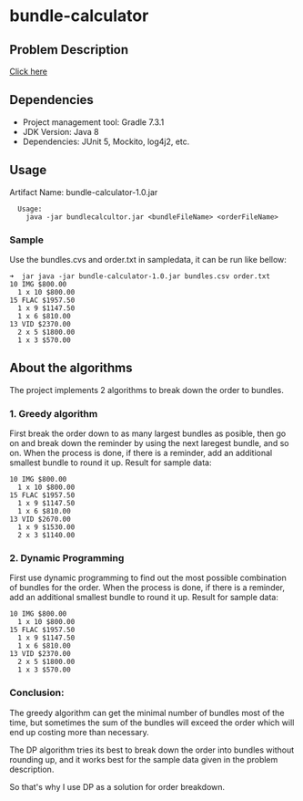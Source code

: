 bundle-calculator
===================

Problem Description
-----------
[Click here](problem.md)

## Dependencies

- Project management tool: Gradle 7.3.1
- JDK Version: Java 8
- Dependencies: JUnit 5, Mockito, log4j2, etc.

## Usage
Artifact Name: bundle-calculator-1.0.jar
```
  Usage: 
    java -jar bundlecalcultor.jar <bundleFileName> <orderFileName>
```
### Sample
Use the bundles.cvs and order.txt in sampledata, it can be run like bellow:
```
➜  jar java -jar bundle-calculator-1.0.jar bundles.csv order.txt 
10 IMG $800.00
  1 x 10 $800.00
15 FLAC $1957.50
  1 x 9 $1147.50
  1 x 6 $810.00
13 VID $2370.00
  2 x 5 $1800.00
  1 x 3 $570.00
```

## About the algorithms
The project implements 2 algorithms to break down the order to bundles.

### 1. Greedy algorithm
First break the order down to as many largest bundles as posible, then go on and break down the reminder by using the next laregest bundle, and so on.
When the process is done, if there is a reminder, add an additional smallest bundle to round it up.
Result for sample data:
```
10 IMG $800.00
  1 x 10 $800.00
15 FLAC $1957.50
  1 x 9 $1147.50
  1 x 6 $810.00
13 VID $2670.00
  1 x 9 $1530.00
  2 x 3 $1140.00
```
### 2. Dynamic Programming
First use dynamic programming to find out the most possible combination of bundles for the order. 
When the process is done, if there is a reminder, add an additional smallest bundle to round it up.
Result for sample data:
```
10 IMG $800.00
  1 x 10 $800.00
15 FLAC $1957.50
  1 x 9 $1147.50
  1 x 6 $810.00
13 VID $2370.00
  2 x 5 $1800.00
  1 x 3 $570.00
```
### Conclusion:
The greedy algorithm can get the minimal number of bundles most of the time, but sometimes the sum of the bundles will exceed the order which will end up costing more than necessary.

The DP algorithm tries its best to break down the order into bundles without rounding up, and it works best for the sample data given in the problem description.

So that's why I use DP as a solution for order breakdown.
